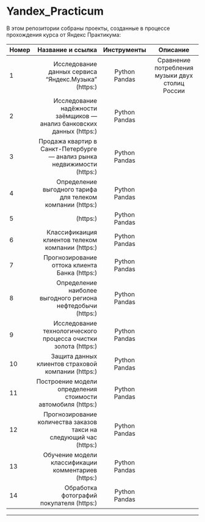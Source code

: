 # Yandex_Practicum

В этом репозитории собраны проекты, созданные в процессе прохождения курса от Яндекс Практикума: 

| Номер | Название и ссылка | Инструменты | Описание |
| :-------------------- | ---------------------: |:---------------------------:|:---------------------------:|
| 1 | Исследование данных сервиса “Яндекс.Музыка” (https:) | Python Pandas | Сравнение потребления музыки двух столиц России | 
| 2 | Исследование надёжности заёмщиков — анализ банковских данных (https:) | Python Pandas |  | 
| 3 | Продажа квартир в Санкт-Петербурге — анализ рынка недвижимости (https:) | Python Pandas |  | 
| 4 | Определение выгодного тарифа для телеком компании (https:) | Python Pandas |  | 
| 5 | (https:) | Python Pandas |  | 
| 6 | Классификаиция клиентов телеком компании (https:) | Python Pandas |  | 
| 7 | Прогнозирование оттока клиента Банка (https:) | Python Pandas |  | 
| 8 | Определение наиболее выгодного региона нефтедобычи (https:) | Python Pandas |  | 
| 9 | Исследование технологического процесса очистки золота (https:) | Python Pandas |  | 
| 10 | Защита данных клиентов страховой компании (https:) | Python Pandas |  | 
| 11 | Построение модели определения стоимости автомобиля (https:) | Python Pandas |  | 
| 12 | Прогнозирование количества заказов такси на следующий час (https:) | Python Pandas |  | 
| 13 | Обучение модели классификации комментариев (https:) | Python Pandas |  | 
| 14 | Обработка фотографий покупателя (https:) | Python Pandas |  | 




---
